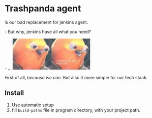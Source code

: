 # Trashpanda agent 

Is our bad replacement for jenkins agent. 

\- But why, jenkins have all what you need?

\- ...
<img width="50%" src="static/listen.jpg">

First of all, *because we can*. But also it more simple for our tech stack. 

## Install

1. Use automatic setup
2. fill `build-paths` file in program directory, with your project path. 





